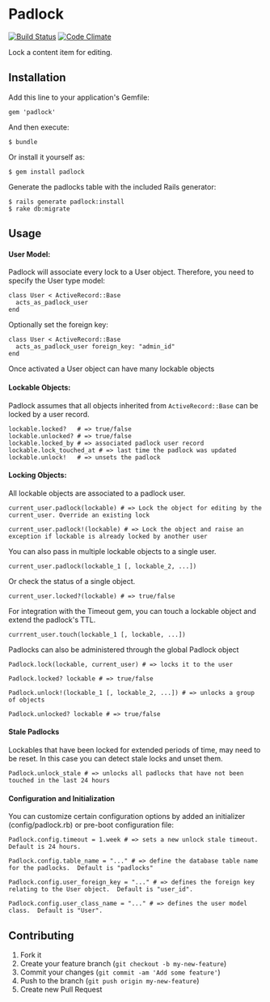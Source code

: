 # Padlock

[![Build Status](https://travis-ci.org/acuppy/padlock.png?branch=master)](https://travis-ci.org/acuppy/padlock) [![Code Climate](https://codeclimate.com/github/acuppy/padlock.png)](https://codeclimate.com/github/acuppy/padlock)

Lock a content item for editing.

## Installation

Add this line to your application's Gemfile:

    gem 'padlock'

And then execute:

    $ bundle

Or install it yourself as:

    $ gem install padlock

Generate the padlocks table with the included Rails generator:

    $ rails generate padlock:install
    $ rake db:migrate

## Usage

#### User Model:

Padlock will associate every lock to a User object.  Therefore, you need
to specify the User type model:

    class User < ActiveRecord::Base
      acts_as_padlock_user
    end

Optionally set the foreign key:

    class User < ActiveRecord::Base
      acts_as_padlock_user foreign_key: "admin_id"
    end

Once activated a User object can have many lockable objects

#### Lockable Objects:

Padlock assumes that all objects inherited from `ActiveRecord::Base` can
be locked by a user record.

    lockable.locked?   # => true/false
    lockable.unlocked? # => true/false
    lockable.locked_by # => associated padlock user record
    lockable.lock_touched_at # => last time the padlock was updated
    lockable.unlock!   # => unsets the padlock

#### Locking Objects:

All lockable objects are associated to a padlock user.

    current_user.padlock(lockable) # => Lock the object for editing by the current_user. Override an existing lock

    current_user.padlock!(lockable) # => Lock the object and raise an exception if lockable is already locked by another user

You can also pass in multiple lockable objects to a single user.

    current_user.padlock(lockable_1 [, lockable_2, ...])

Or check the status of a single object.

    current_user.locked?(lockable) # => true/false

For integration with the Timeout gem, you can touch a lockable object and extend the padlock's TTL.

    currrent_user.touch(lockable_1 [, lockable, ...])

Padlocks can also be administered through the global Padlock object

    Padlock.lock(lockable, current_user) # => locks it to the user

    Padlock.locked? lockable # => true/false

    Padlock.unlock!(lockable_1 [, lockable_2, ...]) # => unlocks a group of objects

    Padlock.unlocked? lockable # => true/false

#### Stale Padlocks

Lockables that have been locked for extended periods of time, may need to be reset.  In this case you can detect stale locks and unset them.

    Padlock.unlock_stale # => unlocks all padlocks that have not been touched in the last 24 hours

#### Configuration and Initialization

You can customize certain configuration options by added an initializer (config/padlock.rb) or pre-boot configuration file:

    Padlock.config.timeout = 1.week # => sets a new unlock stale timeout.  Default is 24 hours.

    Padlock.config.table_name = "..." # => define the database table name for the padlocks.  Default is "padlocks"

    Padlock.config.user_foreign_key = "..." # => defines the foreign key relating to the User object.  Default is "user_id".

    Padlock.config.user_class_name = "..." # => defines the user model class.  Default is "User".

## Contributing

1. Fork it
2. Create your feature branch (`git checkout -b my-new-feature`)
3. Commit your changes (`git commit -am 'Add some feature'`)
4. Push to the branch (`git push origin my-new-feature`)
5. Create new Pull Request
